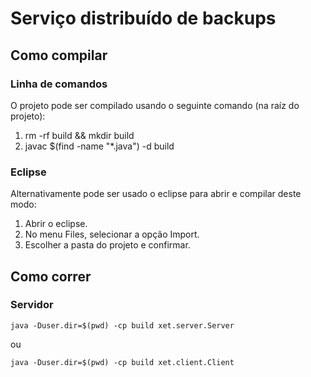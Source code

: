 # Serviço distribuído de backups

## Como compilar

### Linha de comandos
O projeto pode ser compilado usando o seguinte comando (na raíz do projeto):
1. rm -rf build && mkdir build
2. javac $(find -name "*.java") -d build

### Eclipse
Alternativamente pode ser usado o eclipse para abrir e compilar deste modo:
1. Abrir o eclipse.
2. No menu Files, selecionar a opção Import.
3. Escolher a pasta do projeto e confirmar.


## Como correr

### Servidor

```java -Duser.dir=$(pwd) -cp build xet.server.Server ```

ou

```java -Duser.dir=$(pwd) -cp build xet.client.Client ```




